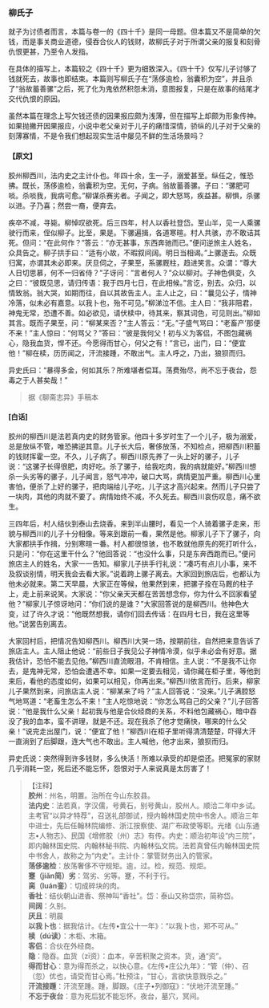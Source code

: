 <script type="text/javascript">
    var head = document.getElementsByTagName('head')[0];
    cssURL = '/public/liao.css';
    linkTag = document.createElement('link');
    linkTag.href = cssURL;
    linkTag.setAttribute('type','text/css');
    linkTag.setAttribute('rel','stylesheet');
    head.appendChild(linkTag);
</script>
### 柳氏子

就子为讨债者而言，本篇与卷一的《四十千》是同一母题。但本篇又不是简单的欠钱，而是事关商业道德，侵吞合伙人的钱财，故柳氏子对于所谓父亲的报复和刻骨仇恨更甚，乃至令人发指。

在具体的描写上，本篇较之《四十千》更为细致深入。《四十千》仅写儿子讨够了钱就死去，故事也即结束。本篇则写柳氏子在“荡侈逾检，翁囊积为空”，并且杀了“翁故蓄善骡”之后，死了化为鬼依然积怨未消，意图报复，只是在故事的结尾才交代仇恨的原因。

虽然本篇在理念上写欠钱还债的因果报应颇为浅薄，但在描写上却颇为形象传神。如果抛撇开因果报应，小说中老父亲对于儿子的痛惜深情，骄纵的儿子对于父亲的刻薄寡情，不是令我们想起现实生活中屡见不鲜的生活场景吗？

#### 【原文】
<section>
胶州柳西川，法内史之主计仆也。年四十余，生一子，溺爱甚至。纵任之，惟恐拂。既长，荡侈逾检，翁囊积为空。无何，子病。翁故蓄善骡。子曰：“骡肥可啖。杀啖我，我病可愈。”柳谋杀赛劣者。子闻之，即大怒骂，疾益甚。柳惧，杀骡以进。子乃喜；然尝一裔，便弃去。

疾卒不减，寻毙。柳悼叹欲死。后三四年，村人以香社登岱。至山半，见一人乘骡驶行而来，侄似柳子。比至，果是。下骡遍揖，各道寒暄。村人共骇，亦不敢诘其死。但问：“在此何作？”答云：“亦无甚事，东西奔驰而已。”便问逆旅主人姓名，众具告之。柳子拱手曰：“适有小故，不暇叙间阔。明日当相谒。”上骡遂去。众既归寓，亦谓其未必即来。厌旦伺之，子果至，系骡厩柱，趋进笑言。众谓：“尊大人日切思慕，何不一归省侍？”子讶问：”言者何人？”众以柳对。子神色俱变，久之曰：“彼既见思，请归传语：我于四月七日，在此相候。”言讫，别去。众归，以情致翁。翁大哭，如期而往，自以其故告主人。主人止之，曰：“曩见公子，情神冷落，似未必有嘉意。以我卜也，殆不可见。”柳涕泣不信。主人曰：“我非阻君，神鬼无常，恐遭不善。如必欲见，请伏椟中，待其来，察其词色，可见则出。”柳如其言。既而子果至，问：“柳某来否？”主人答云：“无。”子盛气骂曰：“老畜产’那便不来！”主人惊曰：“何骂父？”答曰：“彼是我何父！初与义为客侣，不图包藏祸心，隐我血货，悍不还。今愿得而甘心，何父之有！”言已，出门，曰：“便宜他！”柳在椟，历历闻之，汗流接踵，不敢出气。主人呼之，乃出，狼狈而归。

异史氏曰：“暴得多金，何如其乐？所难堪者偿耳。荡费殆尽，尚不忘于夜台，怨毒之于人甚矣哉！”

</section>

> 据《聊斋志异》手稿本

#### [白话]
<aside>

胶州的柳西川是法若真内史的财务管家。他四十多岁时生了一个儿子，极为溺爱，总是放纵不管，唯恐拂逆其意。儿子长大后，奢侈放荡，不知检点，把柳西川积蓄的钱财挥霍一空。不久，儿子病了。柳西川原先养了一头上好的骡子，儿子说：“这骡子长得很肥，肉好吃。杀了骡子，给我吃肉，我的病就能好。”柳西川想杀一头劣等的骡子，儿子闻言，怒气冲冲，破口大骂，病情更加严重。柳西川心里害怕，便杀了上好的骡子，把肉端给儿子吃，儿子这才高兴起来。然而儿子只尝了一块肉，其他的肉就不要了。病情始终不减，不久死去。柳西川哀伤叹息，痛不欲生。

三四年后，村人结伙到泰山去烧香。来到半山腰时，看见一个人骑着骡子走来，形貌与柳西川的儿子十分相像。等来到跟前一看，果然是他。柳家儿子下了骡子，向大家都拱手作揖，分别寒暄一番。村人都很惊骇，也不敢就他原先的死打听什么，只是问：“你在这里干什么？”他回答说：“也没什么事，只是东奔西跑而已。”便问旅店主人的姓名，大家一一告知。柳家儿子拱手行礼说：“凑巧有点儿小事，来不及叙谈别情，明天我会去看大家。”说着跨上骡子离去。大家回到旅店后，也都认为他未必就来。第二天早晨，大家正在等候，他果然到来，把骡子拴在马厩的柱子上，走上前来说笑。大家说：“你父亲天天都在苦苦想念你，你为什么不回家看望他？”柳家儿子惊讶地问：“你们说的是谁？”大家回答说的是柳西川。他神色大变，过了许久才说：“他既然想我，请你们回去传话：在四月七日，我在这里等他。”说罢告别离去。

大家回村后，把情况告知柳西川。柳西川大哭一场，按期前往，自然把来意告诉了旅店主人。主人阻止他说：“前些日子我见公子神情冷漠，似乎未必会有好意。据我估计，恐怕不能去见他。”柳西川直流眼泪，不肯相信。主人说：“不是我不让你去，是鬼神无常，恐怕会遭遇不幸。如果一定要去相见，请你藏在柜子里，等他到来后，看他的态度如何，如果可以相见，你再出来。”柳西川依言而行。后来，柳家儿子果然到来，问旅店主人说：“柳某来了吗？”主人回答说：“没来。”儿子满腔怒气地骂道：“老畜生怎么不来！”主人吃惊地说：“你怎么骂自己的父亲？”儿子回答说：“他是我什么父亲！起初我与他是合伙经商的关系，不料他包藏祸心，暗中吞没了我的血本，蛮不讲理，就是不还。现在我杀了他才觉痛快，哪来的什么父亲！”说完走出屋门，说：“便宜了他！”柳西川在柜子里听得清清楚楚，吓得大汗一直淌到了后脚跟，连大气也不敢出。主人喊他，他才出来，狼狈而归。

异史氏说：突然得到许多钱财，多么快活！所难以承受的却是偿还。把冤家的家财几乎消耗一空，死后还不能忘怀，怨恨对于人来说真是太厉害了！

</aside>

> 【注释】  
<b>胶州</b>：州名，明置。治所在今山东胶县。  
<b>法内史</b>：法若真，字汉儒，号黄石，别号黄山，胶州人。顺洽二年中乡试。主考官“以异才特荐”，召送礼部御试，授内翰林国史院中书舍人。顺治三年中进士，先后任翰林院编修、浙江按察使、湖广布政使等职。光绪《山东通志•人物志》、民国《增修胶（州）志》有传。内史：顺治初年设“内三院”，即内翰林国史院、内翰林秘书院、内翰林弘文院。法若真曾任内翰林国史院中书舍人，故称之为“内史”。主计仆：掌管财务出入的管家。  
<b>荡侈逾检</b>：放荡奢侈不守规矩。逾，过。检，规范、规炬。  
<b>蹇（jiǎn简）劣</b>：驾劣、劣等。蹇，不利于行。  
<b>脔（luán銮）</b>：切成碎块的肉。  
<b>香社</b>：结伙朝山进香、祭神叫“香社”。岱：泰山又称岱宗，简称岱。  
<b>间阔</b>：久别。  
<b>厌且</b>：明晨  
<b>以我卜也</b>：据我估计。《左传•宜公十一年》：“以我卜也，郑不可从。”  
<b>椟（dú读）</b>：木柜、木箱。  
<b>客侣</b>：合伙在外经商。  
<b>隐</b>：隐吞。血货（zī资）：血本，辛苦积聚之资本。货，通“资”。  
<b>得而甘心</b>：意为得而杀之，以快心意。《左传•庄公九年》：“管（仲）、召（忽）优也，请受而甘心焉。”杜预注，“甘心，言欲快意戮杀之。”  
<b>汗流接踵</b>：汗流至踵。踵，脚跟。《庄子•列御寇》：“伏地汗流至踵。”  
<b>不忘于夜台</b>：意为死后犹不能忘怀。夜台，墓穴，冥间。  
